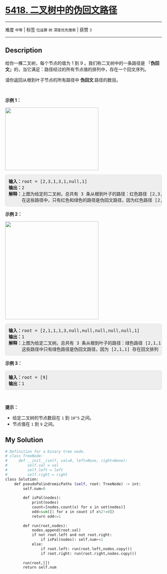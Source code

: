 # [5418. 二叉树中的伪回文路径](https://leetcode-cn.com/problems/pseudo-palindromic-paths-in-a-binary-tree/)

---

难度 `中等` | 标签 `位运算` `树` `深度优先搜索`  | 获赞 `3`

---

## Description

<style>
section pre{
    background-color: #eee;
    border: 1px solid #ddd;
    padding:10px;
    border-radius: 5px;
}
</style>
<section>
<p>给你一棵二叉树，每个节点的值为 1 到 9 。我们称二叉树中的一条路径是 「<strong>伪回文</strong>」的，当它满足：路径经过的所有节点值的排列中，存在一个回文序列。</p>
<p>请你返回从根到叶子节点的所有路径中&nbsp;<strong>伪回文&nbsp;</strong>路径的数目。</p>
<p>&nbsp;</p>
<p><strong>示例 1：</strong></p>
<p><img style="height: 201px; width: 300px;" src="https://assets.leetcode-cn.com/aliyun-lc-upload/uploads/2020/05/23/palindromic_paths_1.png" alt=""></p>
<pre><strong>输入：</strong>root = [2,3,1,3,1,null,1]
<strong>输出：</strong>2 
<strong>解释：</strong>上图为给定的二叉树。总共有 3 条从根到叶子的路径：红色路径 [2,3,3] ，绿色路径 [2,1,1] 和路径 [2,3,1] 。
     在这些路径中，只有红色和绿色的路径是伪回文路径，因为红色路径 [2,3,3] 存在回文排列 [3,2,3] ，绿色路径 [2,1,1] 存在回文排列 [1,2,1] 。
</pre>
<p><strong>示例 2：</strong></p>
<p><strong><img style="height: 314px; width: 300px;" src="https://assets.leetcode-cn.com/aliyun-lc-upload/uploads/2020/05/23/palindromic_paths_2.png" alt=""></strong></p>
<pre><strong>输入：</strong>root = [2,1,1,1,3,null,null,null,null,null,1]
<strong>输出：</strong>1 
<strong>解释：</strong>上图为给定二叉树。总共有 3 条从根到叶子的路径：绿色路径 [2,1,1] ，路径 [2,1,3,1] 和路径 [2,1] 。
     这些路径中只有绿色路径是伪回文路径，因为 [2,1,1] 存在回文排列 [1,2,1] 。
</pre>
<p><strong>示例 3：</strong></p>
<pre><strong>输入：</strong>root = [9]
<strong>输出：</strong>1
</pre>
<p>&nbsp;</p>
<p><strong>提示：</strong></p>
<ul>
	<li>给定二叉树的节点数目在&nbsp;<code>1</code>&nbsp;到&nbsp;<code>10^5</code>&nbsp;之间。</li>
	<li>节点值在&nbsp;<code>1</code> 到&nbsp;<code>9</code>&nbsp;之间。</li>
</ul>
</section>

## My Solution

```python
# Definition for a binary tree node.
# class TreeNode:
#     def __init__(self, val=0, left=None, right=None):
#         self.val = val
#         self.left = left
#         self.right = right
class Solution:
    def pseudoPalindromicPaths (self, root: TreeNode) -> int:
        self.num=0
        
        def isPal(nodes):
            print(nodes)
            count=[nodes.count(x) for x in set(nodes)]
            odd=sum([1 for x in count if x%2!=0])
            return odd<=1
        
        def run(root,nodes):
            nodes.append(root.val)
            if not root.left and not root.right:
                if isPal(nodes): self.num+=1
            else: 
                if root.left: run(root.left,nodes.copy())
                if root.right: run(root.right,nodes.copy())
        
        run(root,[])
        return self.num
```
